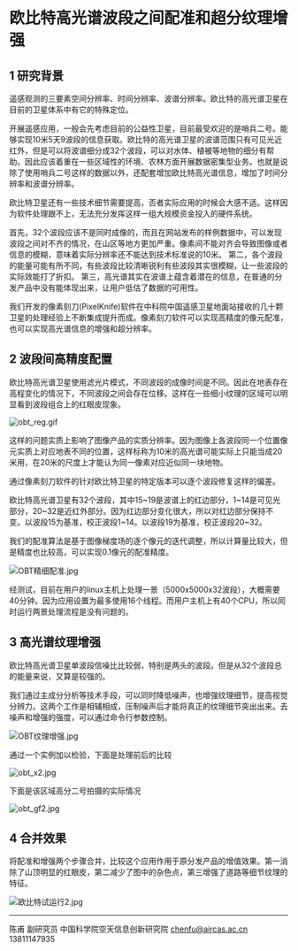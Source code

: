 # 欧比特高光谱波段之间配准和超分纹理增强

## 1 研究背景

遥感观测的三要素空间分辨率、时间分辨率、波谱分辨率。欧比特的高光谱卫星在目前的卫星体系中有它的特殊定位。

开展遥感应用，一般会先考虑目前的公益性卫星，目前最受欢迎的是哨兵二号。能够实现10米5天9波段的信息获取。欧比特的高光谱卫星的波谱范围只有可见光近红外，但是可以将波谱细分成32个波段，可以对水体、植被等地物的细分有帮助。因此应该着重在一些区域性的环境、农林方面开展数据密集型业务。也就是说除了使用哨兵二号这样的数据以外，还配套增加欧比特高光谱信息，增加了时间分辨率和波谱分辨率。

欧比特卫星还有一些技术细节需要提高，否者实际应用的时候会大感不适。这样因为软件处理跟不上，无法充分发挥这样一组大规模资金投入的硬件系统。

首先，32个波段应该不是同时成像的，而且在网站发布的样例数据中，可以发现波段之间对不齐的情况，在山区等地方更加严重。像素间不能对齐会导致图像或者信息的模糊，意味着实际分辨率还不能达到技术标准说的10米。
第二，各个波段的能量可能有所不同，有些波段比较清晰锐利有些波段其实很模糊，让一些波段的实际效能打了折扣。
第三，高光谱其实在波谱上蕴含着潜在的信息，在普通的分发产品中没有能体现出来，让用户低估了数据的可用性。

我们开发的像素刻刀(PixelKnife)软件在中科院中国遥感卫星地面站接收的几十颗卫星的处理经验上不断集成提升而成。像素刻刀软件可以实现高精度的像元配准，也可以实现高光谱信息的增强和超分辨率。


## 2 波段间高精度配置

欧比特高光谱卫星使用滤光片模式，不同波段的成像时间是不同。因此在地表存在高程变化的情况下，不同波段之间会存在位移。这样在一些细小纹理的区域可以明显看到波段组合上的红眼皮现象。

![obt_reg.gif](https://s2.loli.net/2022/07/05/wbIceuzPpgCtQnv.gif)

这样的问题实质上影响了图像产品的实质分辨率。因为图像上各波段同一个位置像元实质上对应地表不同的位置，这样标称为10米的高光谱可能实际上只能当成20米用，在20米的尺度上才能认为同一像素对应近似同一块地物。

通过像素刻刀软件的针对欧比特卫星的特定版本可以逐个波段修复这样的偏差。

欧比特高光谱卫星有32个波段，其中15~19是波谱上的红边部分，1~14是可见光部分，20~32是近红外部分。因为红边部分变化很大，所以对红边部分保持不变。以波段15为基准，校正波段1~14。以波段19为基准，校正波段20~32。

我们的配准算法是基于图像梯度场的逐个像元的迭代调整，所以计算量比较大，但是精度也比较高，可以实现0.1像元的配准精度。

![OBT精细配准.jpg](https://s2.loli.net/2022/12/07/BqwjrGSynUEiH8X.jpg)

经测试，目前在用户的linux主机上处理一景（5000x5000x32波段），大概需要40分钟。因为应用设置为最多使用16个线程。而用户主机上有40个CPU，所以同时运行两景处理流程是没有问题的。

## 3 高光谱纹理增强

欧比特高光谱卫星单波段信噪比比较弱，特别是两头的波段。但是从32个波段总的能量来说，又算是较强的。

我们通过主成分分析等技术手段，可以同时降低噪声，也增强纹理细节，提高视觉分辨力。这两个工作是相辅相成，压制噪声后才能将真正的纹理细节突出出来。去噪声和增强的强度，可以通过命令行参数控制。

![OBT纹理增强.jpg](https://s2.loli.net/2022/12/07/nfPXLbRaEjVvwhS.jpg)


通过一个实例加以检验，下面是处理前后的比较

![obt_x2.jpg](https://s2.loli.net/2023/04/11/yqXFewzOIsVHv3C.jpg)

下面是该区域高分二号拍摄的实际情况

![obt_gf2.jpg](https://s2.loli.net/2023/04/11/on819I5lZxmWvTw.jpg)

## 4 合并效果

将配准和增强两个步骤合并，比较这个应用作用于原分发产品的增值效果。第一消除了山顶明显的红眼皮，第二减少了图中的杂色点，第三增强了道路等细节纹理的特征。

![欧比特试运行2.jpg](https://s2.loli.net/2024/01/02/Lh7TAeuKP3Fqrzn.jpg)



---

陈甫 副研究员
中国科学院空天信息创新研究院
chenfu@aircas.ac.cn
13811147935


